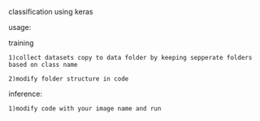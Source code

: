 classification using keras

usage:

training
	
	1)collect datasets copy to data folder by keeping sepperate folders based on class name
	
	2)modify folder structure in code
	
inference:

	1)modify code with your image name and run
	
	
	
	
